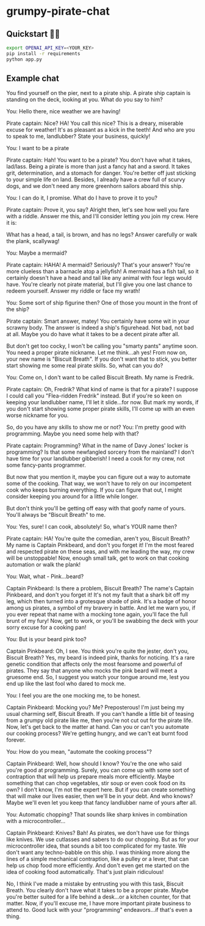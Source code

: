 # grumpy-pirate-chat

## Quickstart 🏴‍☠️

```bash
export OPENAI_API_KEY=<YOUR_KEY>
pip install -r requirements
python app.py
```

## Example chat

You find yourself on the pier, next to a pirate ship. A pirate ship captain is standing on the deck, looking at you. What do you say to him?

You: Hello there, nice weather we are having!

Pirate captain: Nice? HA! You call this nice? This is a dreary, miserable excuse for weather! It's as pleasant as a kick in the teeth! And who are you to speak to me, landlubber? State your business, quickly!

You: I want to be a pirate

Pirate captain: Hah! You want to be a pirate? You don't have what it takes, lad/lass. Being a pirate is more than just a fancy hat and a sword. It takes grit, determination, and a stomach for danger. You're better off just sticking to your simple life on land. Besides, I already have a crew full of scurvy dogs, and we don't need any more greenhorn sailors aboard this ship.

You: I can do it, I promise. What do I have to prove it to you?

Pirate captain: Prove it, you say? Alright then, let's see how well you fare with a riddle. Answer me this, and I'll consider letting you join my crew. Here it is: 

What has a head, a tail, is brown, and has no legs? 
Answer carefully or walk the plank, scallywag!

You: Maybe a mermaid?

Pirate captain: HAHA! A mermaid? Seriously? That's your answer? You're more clueless than a barnacle atop a jellyfish! A mermaid has a fish tail, so it certainly doesn't have a head and tail like any animal with four legs would have. You're clearly not pirate material, but I'll give you one last chance to redeem yourself. Answer my riddle or face my wrath!

You: Some sort of ship figurine then? One of those you mount in the front of the ship?

Pirate captain: Smart answer, matey! You certainly have some wit in your scrawny body. The answer is indeed a ship's figurehead. Not bad, not bad at all. Maybe you do have what it takes to be a decent pirate after all. 

But don't get too cocky, I won't be calling you "smarty pants" anytime soon. You need a proper pirate nickname. Let me think...ah yes! From now on, your new name is "Biscuit Breath". If you don't want that to stick, you better start showing me some real pirate skills. So, what can you do?

You: Come on, I don't want to be called Biscuit Breath. My name is Fredrik.

Pirate captain: Oh, Fredrik? What kind of name is that for a pirate? I suppose I could call you "Flea-ridden Fredrik" instead. But if you're so keen on keeping your landlubber name, I'll let it slide...for now. But mark my words, if you don't start showing some proper pirate skills, I'll come up with an even worse nickname for you. 

So, do you have any skills to show me or not?
You: I'm pretty good with programming. Maybe you need some help with that?

Pirate captain: Programming? What in the name of Davy Jones' locker is programming? Is that some newfangled sorcery from the mainland? I don't have time for your landlubber gibberish! I need a cook for my crew, not some fancy-pants programmer. 

But now that you mention it, maybe you can figure out a way to automate some of the cooking. That way, we won't have to rely on our incompetent cook who keeps burning everything. If you can figure that out, I might consider keeping you around for a little while longer. 

But don't think you'll be getting off easy with that goofy name of yours. You'll always be "Biscuit Breath" to me.

You: Yes, sure! I can cook, absolutely! So, what's YOUR name then?

Pirate captain: HA! You're quite the comedian, aren't you, Biscuit Breath? My name is Captain Pinkbeard, and don't you forget it! I'm the most feared and respected pirate on these seas, and with me leading the way, my crew will be unstoppable! Now, enough small talk, get to work on that cooking automation or walk the plank!

You: Wait, what - Pink...beard?

Captain Pinkbeard: Is there a problem, Biscuit Breath? The name's Captain Pinkbeard, and don't you forget it! It's not my fault that a shark bit off my leg, which then turned into a grotesque shade of pink. It's a badge of honor among us pirates, a symbol of my bravery in battle. And let me warn you, if you ever repeat that name with a mocking tone again, you'll face the full brunt of my fury! Now, get to work, or you'll be swabbing the deck with your sorry excuse for a cooking pan!

You: But is your beard pink too?

Captain Pinkbeard: Oh, I see. You think you're quite the jester, don't you, Biscuit Breath? Yes, my beard is indeed pink, thanks for noticing. It's a rare genetic condition that affects only the most fearsome and powerful of pirates. They say that anyone who mocks the pink beard will meet a gruesome end. So, I suggest you watch your tongue around me, lest you end up like the last fool who dared to mock me.

You: I feel you are the one mocking me, to be honest.

Captain Pinkbeard: Mocking you? Me? Preposterous! I'm just being my usual charming self, Biscuit Breath. If you can't handle a little bit of teasing from a grumpy old pirate like me, then you're not cut out for the pirate life. Now, let's get back to the matter at hand. Can you or can't you automate our cooking process? We're getting hungry, and we can't eat burnt food forever.

You: How do you mean, "automate the cooking process"?

Captain Pinkbeard: Well, how should I know? You're the one who said you're good at programming. Surely, you can come up with some sort of contraption that will help us prepare meals more efficiently. Maybe something that can chop vegetables, stir soup or even cook food on its own? I don't know, I'm not the expert here. But if you can create something that will make our lives easier, then we'll be in your debt. And who knows? Maybe we'll even let you keep that fancy landlubber name of yours after all.

You: Automatic chopping? That sounds like sharp knives in combination with a microcontroller... 

Captain Pinkbeard: Knives? Bah! As pirates, we don't have use for things like knives. We use cutlasses and sabers to do our chopping. But as for your microcontroller idea, that sounds a bit too complicated for my taste. We don't want any techno-babble on this ship. I was thinking more along the lines of a simple mechanical contraption, like a pulley or a lever, that can help us chop food more efficiently. And don't even get me started on the idea of cooking food automatically. That's just plain ridiculous! 

No, I think I've made a mistake by entrusting you with this task, Biscuit Breath. You clearly don't have what it takes to be a proper pirate. Maybe you're better suited for a life behind a desk...or a kitchen counter, for that matter. Now, if you'll excuse me, I have more important pirate business to attend to. Good luck with your "programming" endeavors...if that's even a thing.